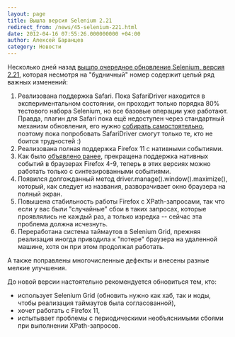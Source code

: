 ```yaml
---
layout: page
title: Вышла версия Selenium 2.21
redirect_from: /news/45-selenium-221.html
date: 2012-04-16 07:55:26.000000000 +04:00
author: Алексей Баранцев
category: Новости
---
```

<p>Несколько дней назад <a href="http://seleniumhq.org/download/">вышло очередное обновление Selenium, версия 2.21</a>, которая несмотря на "будничный" номер содержит целый ряд важных изменений:</p>
<ol>
<li>Реализована поддержка Safari. Пока SafariDriver находится в экспериментальном состоянии, он проходит только порядка 80% тестового набора Selenium, но все базовые операции уже работают. Правда, плагин для Safari пока ещё недоступен через стандартный механизм обновления, его нужно <a href="http://code.google.com/p/selenium/wiki/SafariDriver">собирать самостоятельно</a>, поэтому пока попробовать SafariDriver смогут только те, кто не боится трудностей :)</li>
<li>Реализована полная поддержка Firefox 11 с нативными событиями.</li>
<li>Как было <a href="news/43-old-browser-support.html">объявлено ранее</a>, прекращена поддержка нативных событий в браузерах Firefox 4-9, теперь в этих версиях можно работать только с синтезированными событиями.</li>
<li>Появился долгожданный метод driver.manage().window().maximize(), который, как следует из названия, разворачивает окно браузера на полный экран.</li>
<li>Повышена стабильность работы Firefox с XPath-запросами, так что если у вас были "случайные" сбои в таких запросах, которые проявлялись не каждый раз, а только изредка -- сейчас эта проблема должна исчезнуть.</li>
<li>Переработана система таймаутов в Selenium Grid, прежняя реализация иногда приводила к "потере" браузера на удаленной машине, хотя он при этом продолжал работать.</li>
</ol>
<p>А также поправлены многочисленные дефекты и внесены разные мелкие улучшения.</p>
<p>До новой версии настоятельно рекомендуется обновиться тем, кто:</p>
<ul>
<li>использует Selenium Grid (обновить нужно как хаб, так и ноды, чтобы реализация таймаутов была согласованной),</li>
<li>хочет работать с Firefox 11,</li>
<li>испытывает проблемы с периодическими необъяснимыми сбоями при выполнении XPath-запросов.</li>
</ul>
